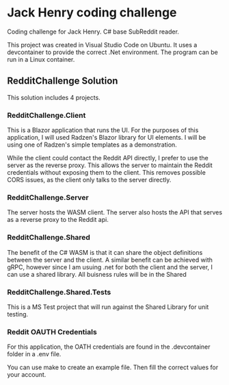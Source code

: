 # Jack Henry coding challenge
Coding challenge for Jack Henry.  C# base SubReddit reader.

This project was created in Visual Studio Code on Ubuntu.  It uses a devcontainer to provide the correct .Net environment.
The program can be run in a Linux container.

## RedditChallenge Solution

This solution includes 4 projects.

### RedditChallenge.Client

This is a Blazor application that runs the UI.  For the purposes of this application, I will used Radzen's Blazor library for UI elements.
I will be using one of Radzen's simple templates as a demonstration.

While the client could contact the Reddit API directly, I prefer to use the server as the reverse proxy.  This allows the server to maintain the Reddit credentials without exposing them to the client.  This removes possible CORS issues, as the client only talks to the server directly.

### RedditChallenge.Server

The server hosts the WASM client.  The server also hosts the API that serves as a reverse proxy to the Reddit api.

### RedditChallenge.Shared

The benefit of the C# WASM is that it can share the object definitions between the server and the client.  A similar benefit can be achieved with gRPC, however since I am usuing .net for both the client and the server, I can use a shared library.
All buisness rules will be in the Shared


### RedditChallenge.Shared.Tests

This is a MS Test project that will run against the Shared Library for unit testing.


### Reddit OAUTH Credentials

For this application, the OATH credentials are found in the .devcontainer folder in a .env file.

You can use make to create an example file.  Then fill the correct values for your account.